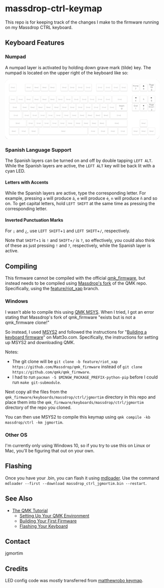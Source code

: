 # massdrop-ctrl-keymap

This repo is for keeping track of the changes I make to the firmware running on my Massdrop CTRL keyboard.

## Keyboard Features

### Numpad

A numpad layer is activated by holding down grave mark (tilde) key. The numpad is located on the upper right of the
keyboard like so:

![numpad.png](numpad.png)

### Spanish Language Support

The Spanish layers can be turned on and off by double tapping `LEFT ALT`. While the Spanish layers are active, the
`LEFT ALT` key will be back lit with a cyan LED.

#### Letters with Accents

While the Spanish layers are active, type the corresponding letter. For example, pressing `a` will produce `á`,
`e` will produce `é`, `n` will produce `ñ` and so on. To get capital letters, hold `LEFT SHIFT` at the same time as
pressing the corresponding letter.

#### Inverted Punctuation Marks

For `¡` and `¿`,  use `LEFT SHIFT`+`1` and `LEFT SHIFT`+`/`, respectively.

Note that `SHIFT`+`1` is `!` and `SHIFT`+`/` is `?`, so effectively, you could also think of these as
just pressing `!` and `?`, respectively, while the Spanish layer is active.

## Compiling

This firmware cannot be compiled with the official [qmk_firmware](https://github.com/qmk/qmk_firmware), but instead 
needs to be compiled using [Massdrop's fork](https://github.com/Massdrop/qmk_firmware) of the QMK repo. 
Specifically, using the [feature/riot_xap](https://github.com/Massdrop/qmk_firmware/tree/feature/riot_xap) branch.

### Windows

I wasn't able to compile this using [QMK MSYS](https://msys.qmk.fm/). When I tried, I got an error stating that
Massdrop's fork of qmk_firmware "exists but is not a qmk_firmware clone!"

So instead, I used [MSYS2](https://www.msys2.org/) and followed the instructions for 
"[Building a keyboard firmware](https://matt3o.com/building-a-keyboard-firmware/)" on Matt3o.com. 
Specifically, the instructions for setting up MSYS2 and downloading QMK. 

Notes:
* The git clone will be `git clone -b feature/riot_xap https://github.com/Massdrop/qmk_firmware` instead of 
  `git clone https://github.com/qmk/qmk_firmware`.
* I had to run `pacman -S $MINGW_PACKAGE_PREFIX-python-pip` before I could run `make git-submodule`.

Next copy all the files from the `qmk_firmware/keyboards/massdrop/ctrl/jgmortim` directory in this repo and place
them into the `qmk_firmware/keyboards/massdrop/ctrl/jgmortim` directory of the repo you cloned.

You can then use MSYS2 to compile this keymap using `qmk compile -kb massdrop/ctrl -km jgmortim`.

### Other OS

I'm currently only using Windows 10, so if you try to use this on Linux or Mac, you'll be figuring that out on your own.

## Flashing

Once you have your .bin, you can flash it using [mdloader](https://github.com/Massdrop/mdloader).
Use the command `mdloader --first --download massdrop_ctrl_jgmortim.bin --restart`.

## See Also

* [The QMK Tutorial](https://docs.qmk.fm/newbs)
  * [Setting Up Your QMK Environment](https://docs.qmk.fm/newbs_getting_started)
  * [Building Your First Firmware](https://docs.qmk.fm/newbs_building_firmware)
  * [Flashing Your Keyboard](https://docs.qmk.fm/newbs_flashing)

## Contact

jgmortim

## Credits

LED config code was mostly transferred from [matthewrobo keymap](https://github.com/qmk/qmk_firmware/tree/master/keyboards/massdrop/ctrl/keymaps/matthewrobo).
